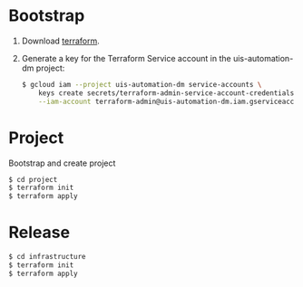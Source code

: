 # Bootstrap

1. Download [terraform](https://www.terraform.io/).
2. Generate a key for the Terraform Service account in the uis-automation-dm
   project:

    ```bash
    $ gcloud iam --project uis-automation-dm service-accounts \
        keys create secrets/terraform-admin-service-account-credentials.json \
        --iam-account terraform-admin@uis-automation-dm.iam.gserviceaccount.com
    ```

# Project

Bootstrap and create project

```bash
$ cd project
$ terraform init
$ terraform apply
```

# Release

```bash
$ cd infrastructure
$ terraform init
$ terraform apply
```

